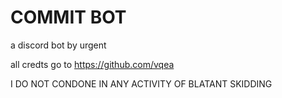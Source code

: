 # COMMIT BOT

a discord bot by urgent

all credts go to https://github.com/vqea

I DO NOT CONDONE IN ANY ACTIVITY OF BLATANT SKIDDING
